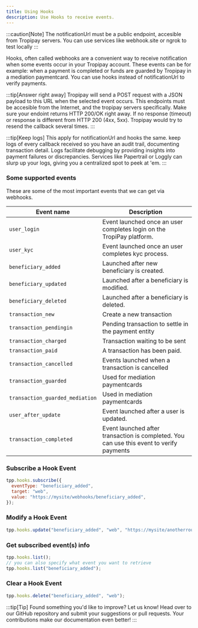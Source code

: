 ```yaml
---
title: Using Hooks
description: Use Hooks to receive events.
---
```


:::caution[Note]
The notificationUrl must be a public endpoint, accesible from Tropipay servers. You can use services like webhook.site or ngrok to test locally
:::

Hooks, often called webhooks are a convenient way to receive notification when some events occur in your Tropipay account. These events can be for example: when a payment is completed or funds are guarded by Tropipay in a mediation paymentcard. You can use hooks instead of notificationUrl to verify payments.

:::tip[Answer right away]
Tropipay will send a POST request with a JSON payload to this URL when the selected event occurs. This endpoints must be accesible from the Internet, and the tropipay servers specifically. Make sure your endoint returns HTTP 200/OK right away. If no response (timeout) or response is different from HTTP 200 (4xx, 5xx). Tropipay would try to resend the callback several times.
:::

:::tip[Keep logs]
This apply for notificationUrl and hooks the same. keep logs of every callback received so you have an audit trail, documenting transaction detail. Logs facilitate debugging by providing insights into payment failures or discrepancies. Services like Papertrail or Loggly can slurp up your logs, giving you a centralized spot to peek at 'em.
:::

### Some supported events

These are some of the most important events that we can get via webhooks.

| Event name                      | Description                                                                              |
| ------------------------------- | ---------------------------------------------------------------------------------------- |
| `user_login`                    | Event launched once an user completes login on the TropiPay platform.                    |
| `user_kyc`                      | Event launched once an user completes kyc process.                                       |
| `beneficiary_added`             | Launched after new beneficiary is created.                                               |
| `beneficiary_updated`           | Launched after a beneficiary is modified.                                                |
| `beneficiary_deleted`           | Launched after a beneficiary is deleted.                                                 |
| `transaction_new`               | Create a new transaction                                                                 |
| `transaction_pendingin`         | Pending transaction to settle in the payment entity                                      |
| `transaction_charged`           | Transaction waiting to be sent                                                           |
| `transaction_paid`              | A transaction has been paid.                                                             |
| `transaction_cancelled`         | Events launched when a transaction is cancelled                                          |
| `transaction_guarded`           | Used for mediation paymentcards                                                          |
| `transaction_guarded_mediation` | Used in mediation paymentcards                                                           |
| `user_after_update`             | Event launched after a user is updated.                                                  |
| `transaction_completed`         | Event launched after transaction is completed. You can use this event to verify payments |

### Subscribe a Hook Event

```javascript
tpp.hooks.subscribe({
  eventType: "beneficiary_added",
  target: "web",
  value: "https://mysite/webhooks/beneficiary_added",
});
```

### Modify a Hook Event

```typescript
tpp.hooks.update("beneficiary_added", "web", "https://mysite/anotherroute/");
```

### Get subscribed event(s) info

```javascript
tpp.hooks.list();
// you can also specify what event you want to retrieve
tpp.hooks.list("beneficiary_added");
```

### Clear a Hook Event

```javascript
tpp.hooks.delete("beneficiary_added", "web");
```

:::tip[Tip]
Found something you'd like to improve? Let us know! Head over to our GitHub repository and submit your suggestions or pull requests. Your contributions make our documentation even better!
:::
